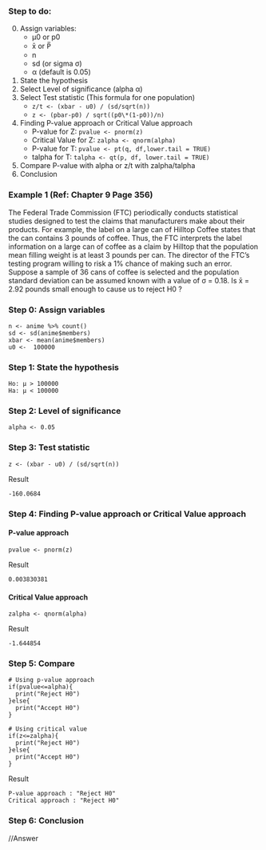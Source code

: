 ### Step to do:

0. Assign variables:
   - μ0 or p0
   - x̄ or P̅
   - n
   - sd (or sigma σ)
   - α (default is 0.05)
1. State the hypothesis
2. Select Level of significance (alpha α)
3. Select Test statistic (This formula for one population)
   - `z/t <- (xbar - u0) / (sd/sqrt(n))`
   - `z <- (pbar-p0) / sqrt((p0\*(1-p0))/n)`
4. Finding P-value approach or Critical Value approach
   - P-value for Z: `pvalue <- pnorm(z)`
   - Critical Value for Z: `zalpha <- qnorm(alpha)`
   - P-value for T: `pvalue <- pt(q, df,lower.tail = TRUE)`
   - talpha for T: `talpha <- qt(p, df, lower.tail = TRUE)`
5. Compare P-value with alpha or z/t with zalpha/talpha
6. Conclusion

### Example 1 (Ref: Chapter 9 Page 356)

The Federal Trade Commission (FTC) periodically conducts statistical studies designed to test the claims that manufacturers make about their products. For example, the label on a large can of Hilltop Coffee states that the can contains 3 pounds of coffee. Thus, the FTC interprets the label information on a large can of coffee as a claim by Hilltop that the population mean filling weight is at least 3 pounds per can. The director of the FTC’s testing program willing to risk a 1% chance of making such an error. Suppose a sample of 36 cans of coffee is selected and the population standard deviation can be assumed known with a value of σ = 0.18. Is x̄ = 2.92 pounds small enough to cause us to reject H0 ?


### Step 0: Assign variables

```
n <- anime %>% count()
sd <- sd(anime$members)
xbar <- mean(anime$members)
u0 <-  100000
  ```

### Step 1: State the hypothesis

```
Ho: μ > 100000  
Ha: μ < 100000
```

### Step 2: Level of significance

```
alpha <- 0.05
```

### Step 3: Test statistic

```
z <- (xbar - u0) / (sd/sqrt(n))
```
Result
```
-160.0684
```

### Step 4: Finding P-value approach or Critical Value approach
#### P-value approach

```
pvalue <- pnorm(z)
```
Result
```
0.003830381
```
#### Critical Value approach
```
zalpha <- qnorm(alpha)
```
Result
```
-1.644854
```

### Step 5: Compare

```
# Using p-value approach
if(pvalue<=alpha){
  print("Reject H0")
}else{
  print("Accept H0")
}

# Using critical value
if(z<=zalpha){
  print("Reject H0")
}else{
  print("Accept H0")
}
```
Result
```
P-value approach : "Reject H0"
Critical approach : "Reject H0"
```


### Step 6: Conclusion

//Answer
